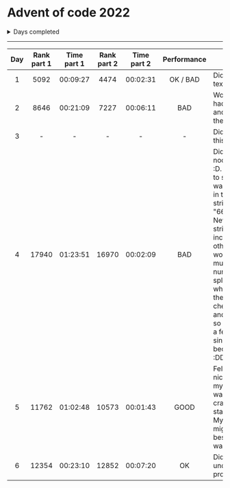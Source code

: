 # Advent of code 2022
<details><summary>Days completed</summary>

- [x] Day 1
- [x] Day 2
- [x] Day 3   
- [x] Day 4   
- [x] Day 5   
- [ ] Day 6   
- [ ] Day 7   
- [ ] Day 8   
- [ ] Day 9   
- [ ] Day 10  
- [ ] Day 11
- [ ] Day 12
- [ ] Day 13
- [ ] Day 14
- [ ] Day 15
- [ ] Day 16
- [ ] Day 17
- [ ] Day 18
- [ ] Day 19
- [ ] Day 20
- [ ] Day 21
- [ ] Day 22
- [ ] Day 23
- [ ] Day 24
- [ ] Day 25
</details>

<hr>

| Day | Rank part 1 | Time part 1 | Rank part 2 | Time part 2 | Performance | Reason
| :---: | :---: | :---: | :---: | :---: | :---: | --- |
| 1 | 5092 | 00:09:27 | 4474 | 00:02:31 | OK / BAD | Didn't read the text correctly
| 2 | 8646 | 00:21:09 | 7227 | 00:06:11 | BAD | Woke up late, had no coffee and didn't read the text corretly
| 3 | - | - | - | - | - | Didn't compete this day.
| 4 | 17940 | 01:23:51 | 16970 | 00:02:09 | BAD | Did some major noob mistakes :D. Joined array to string so 97 was "included" in the other string "6667686970"... Never test strings if they include each other when working with multiple numbers. Didn't split on '-' so when i checked the strings i checked the first and last number so i missed quite a few numbers since 60-60 became 6-0... :DDD
| 5 | 11762 | 01:02:48 | 10573 | 00:01:43 | GOOD | Felt good. Really nice exercise in my opinion. It was fun moving crates from one stack to another. My solution might not be the best one but it was fun :)
| 6 | 12354 | 00:23:10 | 12852 | 00:07:20 | OK | Didn't understand the problem at first.